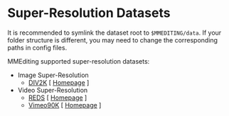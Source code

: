 # Super-Resolution Datasets

It is recommended to symlink the dataset root to `$MMEDITING/data`. If your folder structure is different, you may need to change the corresponding paths in config files.

MMEditing supported super-resolution datasets:

- Image Super-Resolution
  - [DIV2K](div2k/README.md) \[ [Homepage](https://data.vision.ee.ethz.ch/cvl/DIV2K/) \]
- Video Super-Resolution
  - [REDS](reds/README.md) \[ [Homepage](https://seungjunnah.github.io/Datasets/reds.html) \]
  - [Vimeo90K](vimeo90k/README.md) \[ [Homepage](http://toflow.csail.mit.edu) \]
